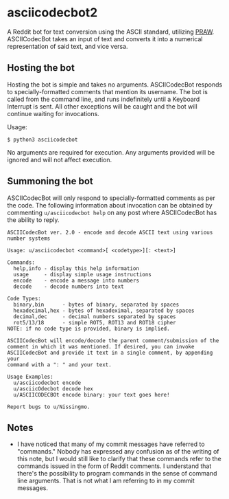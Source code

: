 # asciicodecbot2
A Reddit bot for text conversion using the ASCII standard, utilizing
[PRAW](https://github.com/praw-dev/praw). ASCIICodecBot takes an input
of text and converts it into a numerical representation of said text,
and vice versa.

## Hosting the bot
Hosting the bot is simple and takes no arguments. ASCIICodecBot responds
to specially-formatted comments that mention its username. The bot is
called from the command line, and runs indefinitely until a Keyboard
Interrupt is sent. All other exceptions will be caught and the bot will
continue waiting for invocations.

Usage:
 
    $ python3 asciicodecbot

No arguments are required for execution. Any arguments provided will be
ignored and will not affect execution.

## Summoning the bot

ASCIICodecBot will only respond to specially-formatted comments as per
the code. The following information about invocation can be obtained by
commenting `u/asciicodecbot help` on any post where ASCIICodecBot has
the ability to reply.

    ASCIICodecBot ver. 2.0 - encode and decode ASCII text using various
    number systems
    
    Usage: u/asciicodecbot <command>[ <codetype>][: <text>]
    
    Commands:
      help,info - display this help information
      usage     - display simple usage instructions
      encode    - encode a message into numbers
      decode    - decode numbers into text
    
    Code Types:
      binary,bin      - bytes of binary, separated by spaces
      hexadecimal,hex - bytes of hexadeximal, separated by spaces
      decimal,dec     - decimal numbers separated by spaces
      rot5/13/18      - simple ROT5, ROT13 and ROT18 cipher
    NOTE: if no code type is provided, binary is implied.
    
    ASCIICodecBot will encode/decode the parent comment/submission of the
    comment in which it was mentioned. If desired, you can invoke
    ASCIICodecBot and provide it text in a single comment, by appending your
    command with a ": " and your text.
    
    Usage Examples:
      u/asciicodecbot encode
      u/asciicOdecbot decode hex
      u/ASCIICODECBOt encode binary: your text goes here!
    
    Report bugs to u/Nissingmo.

## Notes

- I have noticed that many of my commit messages have referred to
"commands." Nobody has expressed any confusion as of the writing of
this note, but I would still like to clarify that these commands refer
to the commands issued in the form of Reddit comments. I understand
that there's the possibility to program commands in the sense of
command line arguments. That is not what I am referring to in my
commit messages.
